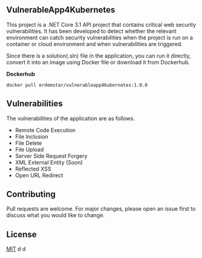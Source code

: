 ﻿## VulnerableApp4Kubernetes
This project is a .NET Core 3.1 API project that contains critical web security vulnerabilities. It has been developed to detect whether the relevant environment can catch security vulnerabilities when the project is run on a container or cloud environment and when vulnerabilities are triggered.

Since there is a solution(.sln) file in the application, you can run it directly, convert it into an image using Docker file or download it from Dockerhub.

**Dockerhub**
```
docker pull erdemstar/vulnerableapp4kubernetes:1.0.0
```

## Vulnerabilities
The vulnerabilities of the application are as follows.
 - Remote Code Execution
 - File Inclusion
 - File Delete
 - File Upload
 - Server Side Request Forgery
 - XML External Entity (Soon)
 - Reflected XSS
 - Open URL Redirect


## Contributing
Pull requests are welcome. For major changes, please open an issue first to discuss what you would like to change.

## License
[MIT](https://choosealicense.com/licenses/mit/)
d
d
